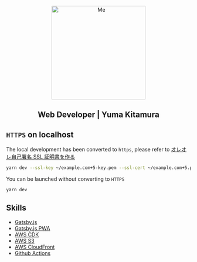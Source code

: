 <p align="center">
  <img src='https://github.com/jiyuujin/me/blob/master/bakeneko.svg?sanitize=true' alt="Me" title="Me" width="256px" height='256px'/>
</p>

<div align="center">
  <h2>Web Developer | Yuma Kitamura</h2>
</div>

## `HTTPS` on localhost

The local development has been converted to `https`, please refer to [オレオレ自己署名 SSL 証明書を作る](https://webneko.dev/posts/create-the-self-signed-ssl-certificate)

```bash
yarn dev --ssl-key ~/example.com+5-key.pem --ssl-cert ~/example.com+5.pem
```

You can be launched without converting to `HTTPS`

```bash
yarn dev
```

## Skills

- [Gatsby.js](https://www.gatsbyjs.org/)
- [Gatsby.js PWA](https://www.gatsbyjs.org/docs/progressive-web-app/)
- [AWS CDK](https://aws.amazon.com/jp/cdk/)
- [AWS S3](https://aws.amazon.com/jp/s3/)
- [AWS CloudFront](https://aws.amazon.com/jp/cloudfront/)
- [Github Actions](https://docs.github.com/ja/actions/language-and-framework-guides/using-nodejs-with-github-actions)
